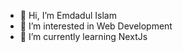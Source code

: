 - 👋 Hi, I’m Emdadul Islam
- 👀 I’m interested in Web Development 
- 🌱 I’m currently learning NextJs

<!---
mdadul-solvrz/mdadul-solvrz is a ✨ special ✨ repository because its `README.md` (this file) appears on your GitHub profile.
You can click the Preview link to take a look at your changes.
--->
